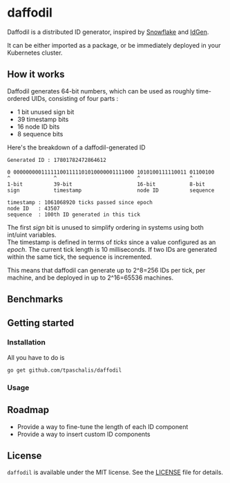 # daffodil
Daffodil is a distributed ID generator, inspired by [Snowflake](https://github.com/twitter/snowflake) and [IdGen](https://github.com/RobThree/IdGen).

It can be either imported as a package, or be immediately deployed in your Kubernetes cluster.

## How it works

Daffodil generates 64-bit numbers, which can be used as roughly time-ordered UIDs, consisting of four parts :
- 1 bit unused sign bit
- 39 timestamp bits
- 16 node ID bits
- 8 sequence bits

Here's the breakdown of a daffodil-generated ID

```
Generated ID : 17801782472864612

0 000000000111111001111101010000001111000 1010100111110011 01100100
^              ^                          ^                ^
1-bit          39-bit                     16-bit           8-bit
sign           timestamp                  node ID          sequence

timestamp : 1061068920 ticks passed since epoch
node ID   : 43507
sequence  : 100th ID generated in this tick
```

The first *sign* bit is unused to simplify ordering in systems using both int/uint variables.   
The timestamp is defined in terms of *ticks* since a value configured as an *epoch*. The current tick length is 10 milliseconds.
If two IDs are generated within the same tick, the sequence is incremented.

This means that daffodil can generate up to 2^8=256 IDs per tick, per machine, and be deployed in up to 2^16=65536 machines.


## Benchmarks

## Getting started

### Installation
All you have to do is
```
go get github.com/tpaschalis/daffodil
```

### Usage

## Roadmap
- Provide a way to fine-tune the length of each ID component
- Provide a way to insert custom ID components

## License
`daffodil` is available under the MIT license. See the [LICENSE](https://github.com/tpaschalis/daffodil/blob/master/LICENSE) file for details.